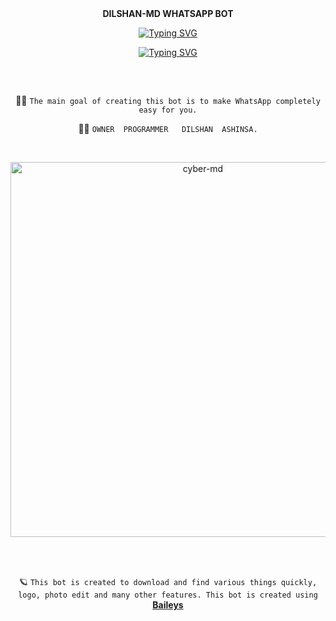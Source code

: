 <div align="center"> 
    <b>DILSHAN-MD WHATSAPP BOT</b>  
    
<a href="https://git.io/typing-svg"><img src="https://readme-typing-svg.demolab.com?font=Rubik+Dirt&size=65&pause=1000&color=F72C3F&background=FF20A500&center=true&vCenter=true&width=1000&height=150&lines=DILSHAN-MD;CREATED+BY+DILSHAN-ASHINSA" alt="Typing SVG" /></a>   </p>

<div align="center">
     
 [![Typing SVG](https://readme-typing-svg.herokuapp.com?font=Rockstar-ExtraBold&color=F01&lines=DILSHAN+MD+USER+WHATSAPP+BOT)](https://git.io/typing-svg)
##

 <div align="center">
</p




  <br>






<br>

👨‍💻 `The main goal of creating this bot is to make WhatsApp completely easy for you.`





👨‍💻 `OWNER  PROGRAMMER   DILSHAN  ASHINSA.`




<br>
 
  <p align="center">  
  <a href="https://files.catbox.moe/zqu8s7.jpg">
    <img alt="cyber-md" height="600" src="https://files.catbox.moe/zqu8s7.jpg">
    
  
  </a>
</p>  


<br>
<br>

🪐 `This bot is created to download and find various things quickly, logo, photo edit and many other features. This bot is created using` **[Baileys](https://github.com/WhiskeySockets/Baileys)**

<br>
<br>

 

